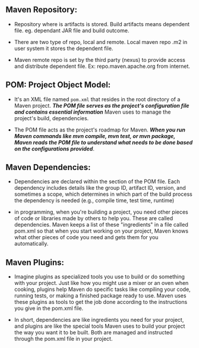 ## Maven Repository:

- Repository where is artifacts is stored. Build artifacts means dependent file. eg. dependant JAR file and build outcome.
  
- There are two type of repo, local and remote. Local maven repo .m2 in user system it stores the dependent file.
  
- Maven remote repo is set by the third party (nexus) to provide access and distribute dependent file. Ex: repo.maven.apache.org from internet.


## POM: Project Object Model:

- It's an XML file named ```pom.xml``` that resides in the root directory of a Maven project. ***The POM file serves as the project's configuration file and contains essential information*** Maven uses to manage the project's build, dependencies.
  
- The POM file acts as the project's roadmap for Maven. ***When you run Maven commands like mvn compile, mvn test, or mvn package, Maven reads the POM file to understand what needs to be done based on the configurations provided***.

## Maven Dependencies:

- Dependencies are declared within the <dependencies> section of the POM file. Each dependency includes details like the group ID, artifact ID, version, and sometimes a scope, which determines in which part of the build process the dependency is needed (e.g., compile time, test time, runtime)

- in programming, when you're building a project, you need other pieces of code or libraries made by others to help you. These are called dependencies. Maven keeps a list of these "ingredients" in a file called pom.xml so that when you start working on your project, Maven knows what other pieces of code you need and gets them for you automatically.


## Maven Plugins:

- Imagine plugins as specialized tools you use to build or do something with your project. Just like how you might use a mixer or an oven when cooking, plugins help Maven do specific tasks like compiling your code, running tests, or making a finished package ready to use. Maven uses these plugins as tools to get the job done according to the instructions you give in the pom.xml file.

- In short, dependencies are like ingredients you need for your project, and plugins are like the special tools Maven uses to build your project the way you want it to be built. Both are managed and instructed through the pom.xml file in your project.
